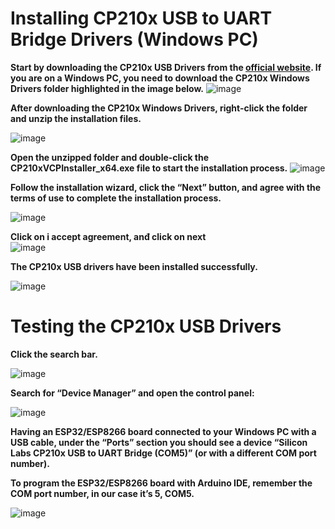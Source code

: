 # Installing CP210x USB to UART Bridge Drivers (Windows PC)
**Start by downloading the CP210x USB Drivers from the [official website](https://www.silabs.com/developer-tools/usb-to-uart-bridge-vcp-drivers). If you are on a Windows PC, you need to download the CP210x Windows Drivers folder highlighted in the image below.**
![image](https://github.com/user-attachments/assets/e041fc13-6646-4709-afe5-28fd4f2d01d3)

**After downloading the CP210x Windows Drivers, right-click the folder and unzip the installation files.**

![image](https://github.com/user-attachments/assets/4ad5cf27-de19-408e-b791-162fc8fa52fc)

**Open the unzipped folder and double-click the CP210xVCPInstaller_x64.exe file to start the installation process.**
![image](https://github.com/user-attachments/assets/501bb0f6-e1cc-4045-945e-af6d333553ed)

**Follow the installation wizard, click the “Next” button, and agree with the terms of use to complete the installation process.**

![image](https://github.com/user-attachments/assets/7b7c7c0f-42b8-4f0d-99ab-4b4ba33b095c)

**Click on i accept agreement, anđ click on next**  
![image](https://github.com/user-attachments/assets/a52cb62e-ee8c-46f9-9c23-c06c2c101b5c)


**The CP210x USB drivers have been installed successfully.**

![image](https://github.com/user-attachments/assets/713d2b59-438e-4808-b313-5d56f30881d9)


# **Testing the CP210x USB Drivers**

**Click the search bar.**

![image](https://github.com/user-attachments/assets/91f1f29f-a1ed-469e-acaf-5da443954f5f)

**Search for “Device Manager” and open the control panel:**

![image](https://github.com/user-attachments/assets/a75f918e-a159-4d84-bb76-732c978a8b19)

**Having an ESP32/ESP8266 board connected to your Windows PC with a USB cable, under the “Ports” section you should see a device “Silicon Labs CP210x USB to UART Bridge (COM5)” (or with a different COM port number).**

**To program the ESP32/ESP8266 board with Arduino IDE, remember the COM port number, in our case it’s 5, COM5.**

![image](https://github.com/user-attachments/assets/45d87ca0-4b0d-4650-b1b8-6ac7feed1188)





